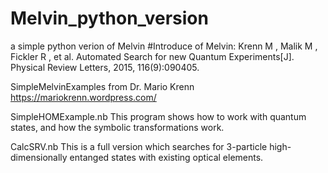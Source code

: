 # Melvin_python_version
a simple python verion of Melvin
#Introduce of Melvin:
Krenn M , Malik M , Fickler R , et al. Automated Search for new Quantum Experiments[J]. Physical Review Letters, 2015, 116(9):090405.


SimpleMelvinExamples from Dr. Mario Krenn 
https://mariokrenn.wordpress.com/

SimpleHOMExample.nb
This program shows how to work with quantum states, and how the symbolic transformations work.

CalcSRV.nb
This is a full version which searches for 3-particle high-dimensionally entanged states with existing optical elements.

